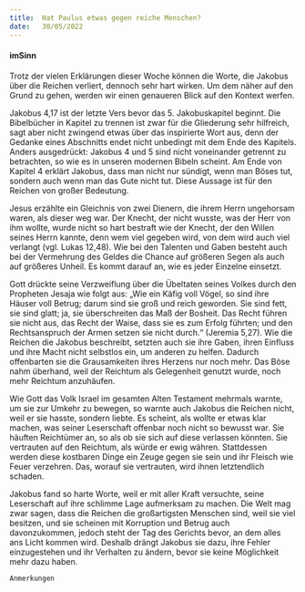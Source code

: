 ```yaml
---
title:  Hat Paulus etwas gegen reiche Menschen?
date:   30/05/2022
---
```


#### imSinn

Trotz der vielen Erklärungen dieser Woche können die Worte, die Jakobus über die Reichen verliert, dennoch sehr hart wirken. Um dem näher auf den Grund zu gehen, werden wir einen genaueren Blick auf den Kontext werfen.

Jakobus 4,17 ist der letzte Vers bevor das 5. Jakobuskapitel beginnt. Die Bibelbücher in Kapitel zu trennen ist zwar für die Gliederung sehr hilfreich, sagt aber nicht zwingend etwas über das inspirierte Wort aus, denn der Gedanke eines Abschnitts endet nicht unbedingt mit dem Ende des Kapitels. Anders ausgedrückt: Jakobus 4 und 5 sind nicht voneinander getrennt zu betrachten, so wie es in unseren modernen Bibeln scheint. Am Ende von Kapitel 4 erklärt Jakobus, dass man nicht nur sündigt, wenn man Böses tut, sondern auch wenn man das Gute nicht tut. Diese Aussage ist für den Reichen von großer Bedeutung.

Jesus erzählte ein Gleichnis von zwei Dienern, die ihrem Herrn ungehorsam waren, als dieser weg war. Der Knecht, der nicht wusste, was der Herr von ihm wollte, wurde nicht so hart bestraft wie der Knecht, der den Willen seines Herrn kannte, denn wem viel gegeben wird, von dem wird auch viel verlangt (vgl. Lukas 12,48). Wie bei den Talenten und Gaben besteht auch bei der Vermehrung des Geldes die Chance auf größeren Segen als auch auf größeres Unheil. Es kommt darauf an, wie es jeder Einzelne einsetzt.

Gott drückte seine Verzweiflung über die Übeltaten seines Volkes durch den Propheten Jesaja wie folgt aus: „Wie ein Käfig voll Vögel, so sind ihre Häuser voll Betrug; darum sind sie groß und reich geworden. Sie sind fett, sie sind glatt; ja, sie überschreiten das Maß der Bosheit. Das Recht führen sie nicht aus, das Recht der Waise, dass sie es zum Erfolg führten; und den Rechtsanspruch der Armen setzen sie nicht durch.“ (Jeremia 5,27). Wie die Reichen die Jakobus beschreibt, setzten auch sie ihre Gaben, ihren Einfluss und ihre Macht nicht selbstlos ein, um anderen zu helfen. Dadurch offenbarten sie die Grausamkeiten ihres Herzens nur noch mehr. Das Böse nahm überhand, weil der Reichtum als Gelegenheit genutzt wurde, noch mehr Reichtum anzuhäufen.

Wie Gott das Volk Israel im gesamten Alten Testament mehrmals warnte, um sie zur Umkehr zu bewegen, so warnte auch Jakobus die Reichen nicht, weil er sie hasste, sondern liebte. Es scheint, als wollte er etwas klar machen, was seiner Leserschaft offenbar noch nicht so bewusst war. Sie häuften Reichtümer an, so als ob sie sich auf diese verlassen könnten. Sie vertrauten auf den Reichtum, als würde er ewig währen. Stattdessen werden diese kostbaren Dinge ein Zeuge gegen sie sein und ihr Fleisch wie Feuer verzehren. Das, worauf sie vertrauten, wird ihnen letztendlich schaden.

Jakobus fand so harte Worte, weil er mit aller Kraft versuchte, seine Leserschaft auf ihre schlimme Lage aufmerksam zu machen. Die Welt mag zwar sagen, dass die Reichen die großartigsten Menschen sind, weil sie viel besitzen, und sie scheinen mit Korruption und Betrug auch davonzukommen, jedoch steht der Tag des Gerichts bevor, an dem alles ans Licht kommen wird. Deshalb drängt Jakobus sie dazu, ihre Fehler einzugestehen und ihr Verhalten zu ändern, bevor sie keine Möglichkeit mehr dazu haben.


`Anmerkungen`